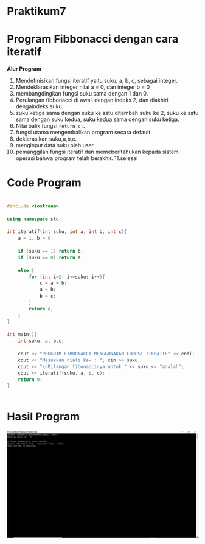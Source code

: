 # Praktikum7


# Program Fibbonacci dengan cara iteratif

**Alur Program**

1. Mendefinisikan fungsi iteratif yaitu suku, a, b, c, sebagai integer.
2. Mendeklarasikan integer nilai a = 0, dan integer b = 0
3. membangdingkan fungsi suku sama dengan 1 dan 0.
4. Perulangan fibbonacci di awali dengan indeks 2, dan diakhiri dengaindeks suku.
5. suku ketiga sama dengan suku ke satu ditambah suku ke 2, suku ke satu sama dengan suku kedua,
   suku kedua sama dengan suku ketiga.
6. Nilai balik fungsi ```return c;```.
7. fungsi utama mengembalikan program secara default.
8. deklarasikan suku,a,b,c.
9. menginput data suku oleh user.
10. pemanggilan fungsi iteratif dan memeberitahukan kepada sistem operasi bahwa program telah berakhir.
11.selesai

# Code Program

```c++

#include <iostream>

using namespace std;

int iteratif(int suku, int a, int b, int c){
    a = 1, b = 0;

    if (suku == 1) return b;
    if (suku == 0) return a;

    else {
        for (int i=2; i<=suku; i++){
            c = a + b;
            a = b;
            b = c;
        }
        return c;
    }
}

int main(){
    int suku, a, b,c;

    cout << "PROGRAM FIBBONACCI MENGGUNAKAN FUNGSI ITERATIF" << endl;
    cout << "Masukkan niali ke- : "; cin >> suku;
    cout << "\nBilangan fibonaccinya untuk " << suku << "adalah";
    cout << iteratif(suku, a, b, c);
    return 0;
}
 

```

# Hasil Program

![img](https://raw.githubusercontent.com/aldae7/Praktikum7/master/iteratif.png)